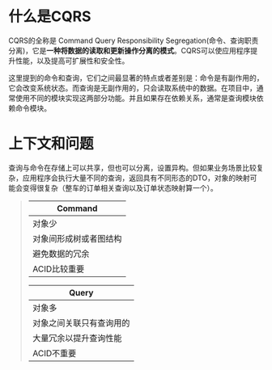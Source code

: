 # 什么是CQRS
CQRS的全称是 Command Query Responsibility Segregation(命令、查询职责分离)，它是**一种将数据的读取和更新操作分离的模式**。CQRS可以使应用程序提升性能，以及提高可扩展性和安全性。

这里提到的命令和查询，它们之间最显著的特点或者差别是：命令是有副作用的，它会改变系统状态。而查询是无副作用的，只会读取系统中的数据。在项目中，通常使用不同的模块实现这两部分功能。并且如果存在依赖关系，通常是查询模块依赖命令模块。

# 上下文和问题
查询与命令在存储上可以共享，但也可以分离，设置异构。但如果业务场景比较复杂，应用程序会执行大量不同的查询，返回具有不同形态的DTO，对象的映射可能会变得很复杂（整车的订单相关查询以及订单状态映射算一个）。

> |**Command**|
> |-------|
> |对象少|
> |对象间形成树或者图结构|
> |避免数据的冗余|
> |ACID比较重要|
> 
> |**Query**|
> |-----|
> |对象多|
> |对象之间关联只有查询用的|
> |大量冗余以提升查询性能|
> |ACID不重要|


